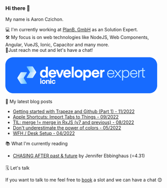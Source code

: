### Hi there 👋

My name is Aaron Czichon.

💻 I'm currently working at [PlanB. GmbH](https://github.com/planbgmbh) as an Solution Expert.    
🛠 My focus is on web technologies like NodeJS, Web Components, Angular, VueJS, Ionic, Capacitor and many more.    
🦜Just reach me out and let's have a chat!

![Image](assets/ide-badge-blue.png)

📝 My latest blog posts
* [Getting started with Trapeze and Github (Part 1) - 11/2022](https://aaronczichon.de/blog/getting-started-with-trapeze-and-github-part-1/)
* [Apple Shortcuts: Import Tabs to Things - 09/2022](https://aaronczichon.de/blog/apple-shortcuts-import-tabs-to-things/)
* [TIL: merge != merge in RxJS (v7 and previous) - 08/2022](https://aaronczichon.de/blog/til-merge-merge-in-rxjs-v7-and-previous/)
* [Don't underestimate the power of colors - 05/2022](https://aaronczichon.de/blog/dont-underestimate-the-power-of-colors/)
* [WFH / Desk Setup - 04/2022](https://aaronczichon.de/blog/wfh-desk-setup/)

📚 What I'm currently reading
<!-- GOODREADS-LIST:START -->
- [CHASING AFTER past &amp; future](https://www.goodreads.com/review/show/6009782755?utm_medium=api&utm_source=rss) by Jennifer Ebbinghaus (⭐️4.31)
<!-- GOODREADS-LIST:END -->

🗓 Let's talk

If you want to talk to me feel free to [book](https://cal.com/aaronczichon/30min) a slot and we can have a chat 😊

<!--
**aaronczichon/aaronczichon** is a ✨ _special_ ✨ repository because its `README.md` (this file) appears on your GitHub profile.

Here are some ideas to get you started:

- 🔭 I’m currently working on ...
- 🌱 I’m currently learning ...
- 👯 I’m looking to collaborate on ...
- 🤔 I’m looking for help with ...
- 💬 Ask me about ...
- 📫 How to reach me: ...
- 😄 Pronouns: ...
- ⚡ Fun fact: ...
-->
